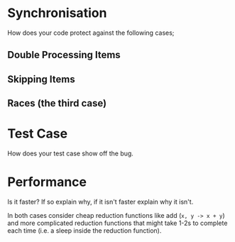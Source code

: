 # Synchronisation

How does your code protect against the following cases;

## Double Processing Items


## Skipping Items


## Races (the third case)


# Test Case 

How does your test case show off the bug.

# Performance

Is it faster?  If so explain why, if it isn't faster explain why it isn't.

In both cases consider cheap reduction functions like add (`x, y -> x + y`) and more complicated reduction functions that might take 1-2s to complete each time (i.e. a sleep inside the reduction function).
